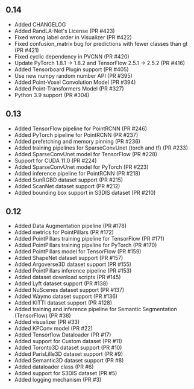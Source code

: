 ## 0.14

* Added CHANGELOG
* Added RandLA-Net's License (PR #423)
* Fixed wrong label order in Visualizer (PR #422)
* Fixed confusion_matrix bug for predictions with fewer classes than gt (PR #421)
* Fixed cyclic dependency in PVCNN (PR #420)
* Update PyTorch 1.8.1 -> 1.8.2 and TensorFlow 2.5.1 -> 2.5.2 (PR #416)
* Added Tensorboard Plugin support (PR #405)
* Use new numpy random number API (PR #395)
* Added Point-Voxel Convolution Model (PR #394)
* Added Point-Transformers Model (PR #327)
* Python 3.9 support (PR #304)

## 0.13
* Added TensorFlow pipeline for PointRCNN (PR #246)
* Added PyTorch pipeline for PointRCNN (PR #237)
* Added prefetching and memory pinning (PR #236)
* Added training pipelines for SparseConvUnet (torch and tf) (PR #233)
* Added SparseConvUnet model for TensorFlow (PR #228)
* Support for CUDA 11.0 (PR #224)
* Added SparseConvUnet model for PyTorch (PR #223)
* Added inference pipeline for PointRCNN (PR #218)
* Added SunRGBD dataset support (PR #215)
* Added ScanNet dataset support (PR #212)
* Added bounding box support in S3DIS dataset (PR #210)

## 0.12
* Added Data Augmentation pipeline (PR #178)
* Added metrics for PointPillars (PR #172)
* Added PointPillars training pipeline for TensorFlow (PR #171)
* Added PointPillars training pipeline for PyTorch (PR #170)
* Added PointPillars model for TensorFlow (PR #159)
* Added ShapeNet dataset support (PR #157)
* Added Argoverse3D dataset support (PR #155)
* Added PointPillars inference pipeline (PR #153)
* Added dataset download scripts (PR #145)
* Added Lyft dataset support (PR #138)
* Added NuScenes dataset support (PR #137)
* Added Waymo dataset support (PR #136)
* Added KITTI dataset support (PR #128)
* Added training and inference pipeline for Semantic Segmentation (TensorFlow) (PR #38)
* Added visualizer (PR #33)
* Added KPConv model (PR #22)
* Added Tensorflow Dataloader (PR #17)
* Added support for Custom dataset (PR #11)
* Added Toronto3D dataset support (PR #10)
* Added ParisLille3D dataset support (PR #9)
* Added Semantic3D dataset support (PR #8)
* Added dataloader class (PR #6)
* Added support for S3DIS dataset (PR #5)
* Added logging mechanism (PR #3)
